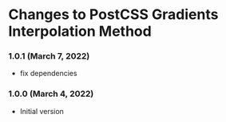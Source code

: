 # Changes to PostCSS Gradients Interpolation Method

### 1.0.1 (March 7, 2022)

- fix dependencies

### 1.0.0 (March 4, 2022)

- Initial version
